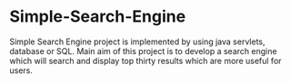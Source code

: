 # Simple-Search-Engine
Simple Search Engine project is implemented by using java servlets, database or SQL. Main aim of this project is to develop a search engine which will search and display top thirty results which are more useful for users.
